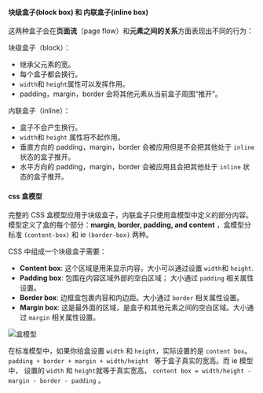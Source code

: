 #### 块级盒子(block box) 和 内联盒子(inline box)

这两种盒子会在**页面流**（page flow）和**元素之间的关系**方面表现出不同的行为：

块级盒子（block）：

- 继承父元素的宽。
- 每个盒子都会换行。
- `width`和 `height`属性可以发挥作用。
- padding，margin，border 会将其他元素从当前盒子周围“推开”。

内联盒子（inline）：

- 盒子不会产生换行。
- `width`和 `height` 属性将不起作用。
- 垂直方向的 padding，margin，border 会被应用但是不会把其他处于 `inline` 状态的盒子推开。
- 水平方向的 padding，margin，border 会被应用且会把其他处于 `inline` 状态的盒子推开。

#### css 盒模型

完整的 CSS 盒模型应用于块级盒子，内联盒子只使用盒模型中定义的部分内容。模型定义了盒的每个部分：**margin, border, padding, and content** ，盒模型分标准 `(content-box)` 和 ie `(border-box)` 两种。

CSS 中组成一个块级盒子需要：

- **Content box**: 这个区域是用来显示内容，大小可以通过设置 `width`和 `height`.
- **Padding box**: 包围在内容区域外部的空白区域； 大小通过 `padding` 相关属性设置。
- **Border box**: 边框盒包裹内容和内边距。大小通过 `border` 相关属性设置。
- **Margin box**: 这是最外面的区域，是盒子和其他元素之间的空白区域。大小通过 `margin` 相关属性设置。



![盒模型](https://developer.mozilla.org/en-US/docs/Learn/CSS/Building_blocks/The_box_model/box-model.png)



在标准模型中，如果你给盒设置 `width` 和 `height`，实际设置的是 `content box`。 `padding + border + margin + width/height `  等于盒子真实的宽高。而 ie 模型中， 设置的 `width` 和 `height`就等于真实宽高， `content box = width/height - margin - border - padding` 。

